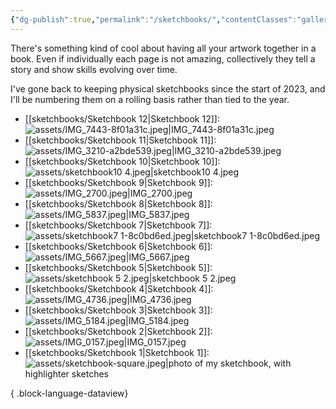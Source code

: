 ```yaml
---
{"dg-publish":true,"permalink":"/sketchbooks/","contentClasses":"gallery","noteIcon":"","created":"2023-11-06"}
---
```


There's something kind of cool about having all your artwork together in a book. Even if individually each page is not amazing, collectively they tell a story and show skills evolving over time.

I've gone back to keeping physical sketchbooks since the start of 2023, and I'll be numbering them on a rolling basis rather than tied to the year.
- [[sketchbooks/Sketchbook 12\|Sketchbook 12]]: ![assets/IMG_7443-8f01a31c.jpeg|IMG_7443-8f01a31c.jpeg](/img/user/assets/IMG_7443-8f01a31c.jpeg)
- [[sketchbooks/Sketchbook 11\|Sketchbook 11]]: ![assets/IMG_3210-a2bde539.jpeg|IMG_3210-a2bde539.jpeg](/img/user/assets/IMG_3210-a2bde539.jpeg)
- [[sketchbooks/Sketchbook 10\|Sketchbook 10]]: ![assets/sketchbook10 4.jpeg|sketchbook10 4.jpeg](/img/user/assets/sketchbook10%204.jpeg)
- [[sketchbooks/Sketchbook 9\|Sketchbook 9]]: ![assets/IMG_2700.jpeg|IMG_2700.jpeg](/img/user/assets/IMG_2700.jpeg)
- [[sketchbooks/Sketchbook 8\|Sketchbook 8]]: ![assets/IMG_5837.jpeg|IMG_5837.jpeg](/img/user/assets/IMG_5837.jpeg)
- [[sketchbooks/Sketchbook 7\|Sketchbook 7]]: ![assets/sketchbook7 1-8c0bd6ed.jpeg|sketchbook7 1-8c0bd6ed.jpeg](/img/user/assets/sketchbook7%201-8c0bd6ed.jpeg)
- [[sketchbooks/Sketchbook 6\|Sketchbook 6]]: ![assets/IMG_5667.jpeg|IMG_5667.jpeg](/img/user/assets/IMG_5667.jpeg)
- [[sketchbooks/Sketchbook 5\|Sketchbook 5]]: ![assets/sketchbook 5 2.jpeg|sketchbook 5 2.jpeg](/img/user/assets/sketchbook%205%202.jpeg)
- [[sketchbooks/Sketchbook 4\|Sketchbook 4]]: ![assets/IMG_4736.jpeg|IMG_4736.jpeg](/img/user/assets/IMG_4736.jpeg)
- [[sketchbooks/Sketchbook 3\|Sketchbook 3]]: ![assets/IMG_5184.jpeg|IMG_5184.jpeg](/img/user/assets/IMG_5184.jpeg)
- [[sketchbooks/Sketchbook 2\|Sketchbook 2]]: ![assets/IMG_0157.jpeg|IMG_0157.jpeg](/img/user/assets/IMG_0157.jpeg)
- [[sketchbooks/Sketchbook 1\|Sketchbook 1]]: ![assets/sketchbook-square.jpeg|photo of my sketchbook, with highlighter sketches](/img/user/assets/sketchbook-square.jpeg)

{ .block-language-dataview}

